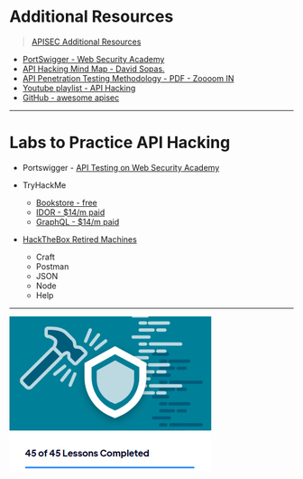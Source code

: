 # Additional Resources  

>[APISEC Additional Resources](https://university.apisec.ai/products/api-penetration-testing/categories/2151725986/posts/2163185084)  

* [PortSwigger - Web Security Academy](https://portswigger.net/web-security)  
* [API Hacking Mind Map - David Sopas.](https://dsopas.github.io/MindAPI/play/)  
* [API Penetration Testing Methodology - PDF - Zoooom IN](/extras/API-Penetration-Testing-Methodology-Mind-Map2024.pdf)  
* [Youtube playlist - API Hacking](https://www.youtube.com/playlist?list=PLbyncTkpno5HqX1h2MnV6Qt4wvTb8Mpol)  
* [GitHub - awesome apisec](https://github.com/arainho/awesome-api-security)

----  

# Labs to Practice API Hacking  

* Portswigger - [API Testing on Web Security Academy](https://portswigger.net/web-security/all-labs#api-testing)  
* TryHackMe  

  * [Bookstore - free](https://tryhackme.com/r/room/bookstoreoc)
  * [IDOR - $14/m paid](https://tryhackme.com/r/why-subscribe)
  * [GraphQL - $14/m paid](https://tryhackme.com/r/why-subscribe)  
 
* [HackTheBox Retired Machines](https://app.hackthebox.com/machines)  

  * Craft
  * Postman
  * JSON
  * Node
  * Help  

----  

![apisec-lessons-completed.png](/images/apisec-lessons-completed.png)  
